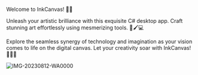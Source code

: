 Welcome to InkCanvas! 🎨🚀

Unleash your artistic brilliance with this exquisite C# desktop app. Craft stunning art effortlessly using mesmerizing tools. 🌟🖌️💻

Explore the seamless synergy of technology and imagination as your vision comes to life on the digital canvas. Let your creativity soar with InkCanvas! 🌈📝🎉

![IMG-20230812-WA0000](https://github.com/JayasreeSKota/InkCanvas/assets/92210967/0753f481-0e85-479f-b38f-18a00b954992)




